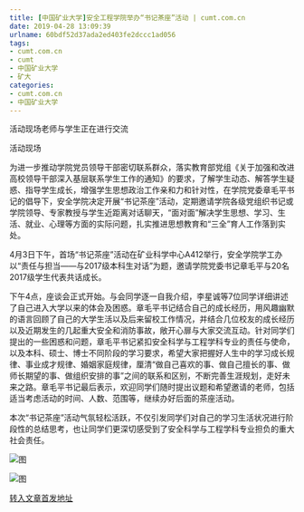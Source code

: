 ```yaml
---
title: [中国矿业大学]安全工程学院举办“书记茶座”活动 | cumt.com.cn
date: 2019-04-28 13:09:39
urlname: 60bdf52d37ada2ed403fe2dccc1ad056
tags: 
- cumt.com.cn
- cumt
- 中国矿业大学
- 矿大
categories:
- cumt.com.cn
- 中国矿业大学
---
```


活动现场老师与学生正在进行交流

活动现场

为进一步推动学院党员领导干部密切联系群众，落实教育部党组《关于加强和改进高校领导干部深入基层联系学生工作的通知》的要求，了解学生动态、解答学生疑惑、指导学生成长，增强学生思想政治工作亲和力和针对性，在学院党委章毛平书记的倡导下，安全学院决定开展“书记茶座”活动，定期邀请学院各级党组织书记或学院领导、专家教授与学生近距离对话聊天，“面对面”解决学生思想、学习、生活、就业、心理等方面的实际问题，扎实推进思想教育和“三全”育人工作落到实处。

4月3日下午，首场“书记茶座”活动在矿业科学中心A412举行，安全学院学工办以“责任与担当——与2017级本科生对话”为题，邀请学院党委书记章毛平与20名2017级学生代表共话成长。

下午4点，座谈会正式开始。与会同学逐一自我介绍，李星诚等7位同学详细讲述了自己进入大学以来的体会及困惑。章毛平书记结合自己的成长经历，用风趣幽默的语言回顾了自己的大学生活以及后来留校工作情况，并结合几位校友的成长经历以及近期发生的几起重大安全和消防事故，敞开心扉与大家交流互动。针对同学们提出的一些困惑和问题，章毛平书记紧扣安全科学与工程学科专业的责任与使命，以及本科、硕士、博士不同阶段的学习要求，希望大家把握好人生中的学习成长规律、事业成才规律、婚姻家庭规律，厘清“做自己喜欢的事、做自己擅长的事、做师长期望的事、做组织安排的事”之间的联系和区别，不断完善生涯规划，走好未来之路。章毛平书记最后表示，欢迎同学们随时提出议题和希望邀请的老师，包括适当考虑活动的时间、人数、范围等，继续办好后面的茶座活动。

本次“书记茶座”活动气氛轻松活跃，不仅引发同学们对自己的学习生活状况进行阶段性的总结思考，也让同学们更深切感受到了安全科学与工程学科专业担负的重大社会责任。

![图](http://xwzx.cumt.edu.cn/_upload/article/images/e5/3c/8fadee7a48938b7d861017cd8529/3a72a05a-1cd3-40b6-9000-e7d5d943142c.jpg)

![图](http://xwzx.cumt.edu.cn/_upload/article/images/e5/3c/8fadee7a48938b7d861017cd8529/77b2bd02-5e9d-4e0c-9978-37ca9424c582.jpg)

[转入文章首发地址](http://xwzx.cumt.edu.cn/e9/61/c513a518497/page.htm)